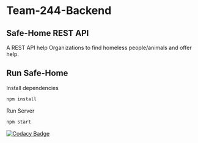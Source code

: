 # Team-244-Backend
## Safe-Home REST API

A REST API help Organizations to find homeless people/animals and offer help.

## Run Safe-Home

Install dependencies

```bash
npm install
```

Run Server

```bash
npm start
```

[![Codacy Badge](https://api.codacy.com/project/badge/Grade/1c810a411bdd4743bb6e83adfb709410)](https://app.codacy.com/gh/BuildForSDGCohort2/Team-244-Backend?utm_source=github.com&utm_medium=referral&utm_content=BuildForSDGCohort2/Team-244-Backend&utm_campaign=Badge_Grade_Settings)